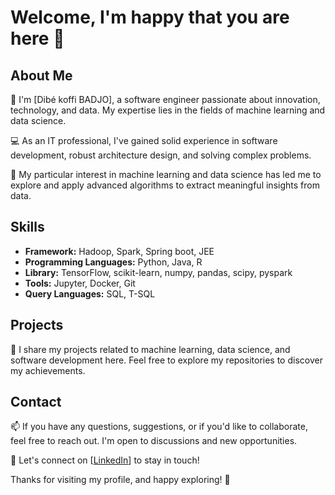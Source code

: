 # Welcome, I'm happy that you are here 🚀

## About Me

👋 I'm [Dibé koffi BADJO], a software engineer passionate about innovation, technology, and data. My expertise lies in the fields of machine learning and data science.

💻 As an IT professional, I've gained solid experience in software development, robust architecture design, and solving complex problems.

🤖 My particular interest in machine learning and data science has led me to explore and apply advanced algorithms to extract meaningful insights from data.

## Skills
- **Framework:** Hadoop, Spark, Spring boot, JEE
- **Programming Languages:** Python, Java, R
- **Library:** TensorFlow, scikit-learn, numpy, pandas, scipy, pyspark
- **Tools:** Jupyter, Docker, Git
- **Query Languages:** SQL, T-SQL
  
## Projects

🚀 I share my projects related to machine learning, data science, and software development here. Feel free to explore my repositories to discover my achievements.

## Contact

📫 If you have any questions, suggestions, or if you'd like to collaborate, feel free to reach out. I'm open to discussions and new opportunities.

🔗 Let's connect on [[LinkedIn](https://www.linkedin.com/in/badjo-dib%C3%A9-koffi-b108b7175/)] to stay in touch!

Thanks for visiting my profile, and happy exploring! 🌟
